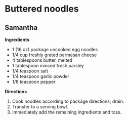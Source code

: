 # Buttered noodles
## Samantha

**Ingredients**
* 1 (16 oz) package uncooked egg noodles
* 1/4 cup freshly grated parmesan cheese
* 4 tablespoons butter, melted
* 1 tablespoon minced fresh parsley
* 1/4 teaspoon salt
* 1/4 teaspoon garlic powder
* 1/8 teaspoon pepper

**Directions**
1. Cook noodles according to package directions; drain.
1. Transfer to a serving bowl.
1. Immediately add the remaining ingredients and toss.
